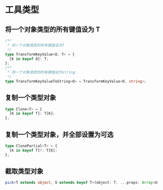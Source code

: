 # 工具类型

## 将一个对象类型的所有键值设为 T

```ts
/**
 * 将一个对象类型的所有键值设为T
 */
type TransformKeyValue<O, T> = {
  [K in keyof O]: T;
};
/**
 * 将一个对象类型的所有键值设为string
 */
type TransformKeyValueToString<O> = TransformKeyValue<O, string>;
```

## 复制一个类型对象

```ts
type Clone<T> = {
  [K in keyof T]: T[K];
};
```

## 复制一个类型对象，并全部设置为可选

```ts
type ClonePartial<T> = {
  [K in keyof T]?: T[K];
};
```

## 截取类型对象

```typescript
pick<T extends object, U extends keyof T>(object: T, ...props: Array<U>): Pick<T, U>;
```

